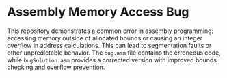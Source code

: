 # Assembly Memory Access Bug

This repository demonstrates a common error in assembly programming: accessing memory outside of allocated bounds or causing an integer overflow in address calculations.  This can lead to segmentation faults or other unpredictable behavior. The `bug.asm` file contains the erroneous code, while `bugSolution.asm` provides a corrected version with improved bounds checking and overflow prevention.